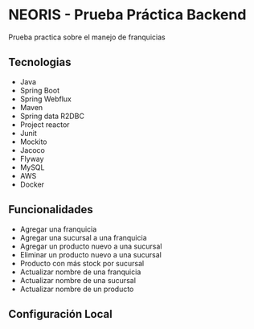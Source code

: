 # NEORIS - Prueba Práctica Backend

Prueba practica sobre el manejo de franquicias

## Tecnologias

- Java
- Spring Boot
- Spring Webflux
- Maven
- Spring data R2DBC
- Project reactor
- Junit
- Mockito
- Jacoco
- Flyway
- MySQL
- AWS
- Docker


## Funcionalidades

- Agregar una franquicia
- Agregar una sucursal a una franquicia
- Agregar un producto nuevo a una sucursal
- Eliminar un producto nuevo a una sucursal
- Producto con más stock por sucursal
- Actualizar nombre de una franquicia
- Actualizar nombre de una sucursal
- Actualizar nombre de un producto

## Configuración Local
